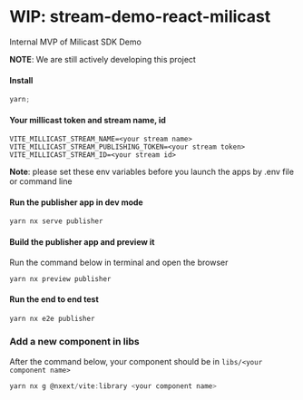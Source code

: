 # WIP: stream-demo-react-milicast

Internal MVP of Milicast SDK Demo

**NOTE**: We are still actively developing this project

#### Install

```javascript
yarn;
```

#### Your millicast token and stream name, id

```
VITE_MILLICAST_STREAM_NAME=<your stream name>
VITE_MILLICAST_STREAM_PUBLISHING_TOKEN=<your stream token>
VITE_MILLICAST_STREAM_ID=<your stream id>
```

**Note**: please set these env variables before you launch the apps by .env file or command line

#### Run the publisher app in dev mode

```javascript
yarn nx serve publisher
```

#### Build the publisher app and preview it

Run the command below in terminal and open the browser

```javascript
yarn nx preview publisher
```

#### Run the end to end test

```javascript
yarn nx e2e publisher
```

### Add a new component in libs

After the command below, your component should be in `libs/<your component name>`

```javascript
yarn nx g @nxext/vite:library <your component name>
```
